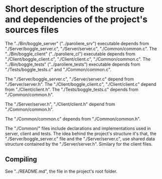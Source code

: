 # Short description of the structure and dependencies of the project's sources files
The "../Bin/boggle_server" ("../paroliere_srv") executable depends from "./Server/boggle_server.c", "./Server/server.c", "./Common/common.c".
The "../Bin/boggle_client" ("../paroliere_cl") executable depends from "./Client/boggle_client.c", "./Client/client.c", "./Common/common.c".
The "../Bin/boggle_tests" ("../paroliere_tests") executable depends from "./Tests/boggle_tests.c" and "./Common/common.c".

The "./Server/boggle_server.c", "./Server/server.c" depend from "./Server/server.h".
The "./Client/boggle_client.c", "./Client/client.c" depend from "./Client/client.h".
The "./Tests/boggle_tests.c" depends from "./Common/common.h".

The "./Server/server.h", "./Client/client.h" depend from "./Common/common.h".

The "./Common/common.c" depends from "./Common/common.h".

The "./Common/" files include declarations and implementations used in server, client and tests. The idea behind the project's structure it's that, the "./Server/boggle_server.c" file and the "./Server/server.c", use shared data structure contained by the "./Server/server.h". Similary for the client files.

## Compiling
See "../README.md", the file in the project's root folder.


